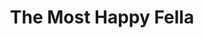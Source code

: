 ---
title: The Most Happy Fella
year: 1966
opening_date: 1966-11-25
closing_date: 1966-12-17
layout: productions
image:
image_caption:
image_credit:
playbill:
category:
details:
  Theatre: Theatre Jacksonville
  Venue: Little Theatre
cast:
  The Cashier: Jack Higgins
  Cleo: Thelma Baker
  Rosabella: Nita James
  Waitress: 
    - Drena Denmark
    - Betty Lou Burket
    - Marylin Barfield
    - Suzi Ferguson
  The Postman: Jack Higgins
  Tony: Bill Nickel
  Marie: Alene Crippen
  Max: Eddie Dyal
  Herman: Gil Gimbel
  Sheriff: Bob Smith
  Jake Clatt: Harry Hodge
  Al : William J. Campbell
  Joe: Bob Starr
  Giuseppe: Raymond Cohen
  Pasquale: Harry Hodge
  Ciccio: A. David Mancini
  The Country Girl: Sarah Jo Berman
  The City Boy: Conrad Peterson
  The Doctor: James Pitts
  The Priest: Chuck Larkowski
  Tessie: Mary Katherine Brown
  Gussie: Louise Stoney
  The Bus Driver: David Davis
  Neighbor: 
    - Michele Montanye
    - Rosalind Kline
    - Annette Kline
    - Lynn Atkinson
    - Mickey Smith
    - Kay Bailey
    - Sandi Hack
    - Jenna Lopes
    - Joy Courtney
    - Mary Frances Thornhill
    - Jan Davis
    - Chuck Larkowski
    - Bill Campbell
    - David Davis
    - Eddie Dyal
    - Jack Miggins
  Dancer: 
    - Conrad Peterson
    - Donald Jusko
    - Drena Denmark
    - Michael Ryan
    - Betty Lou Burket
    - Marylin Barfield
    - Suzi Ferguson
    - Sara Jo Berman
    - David Walters
crew:
  Director: George Ballis
  Choreographer: Frank Spolar
  Scenic Production: Larry Riddle
  Musical Director: C. Carter Nice, Jr.
  Stage Manager: Marshall Grauer
  1st Assistant Stage Manager: Marcy Massaniso
  2nd Assistant Stage Manager: Terry McIntire
  Costumes: 
    - Lois Stewart
    - Juliet Langner
    - Gwen Nearhoof
    - Gwyda Agnew
    - Gert Berman
    - Andrea Beasley
    - Bobbie Vogel
    - Pearl Stewart
    - Claire Bradies
  Properties: 
    - Judy Pryor
    - Nancy Keller
    - Helen Roberts
    - Maria Alacon
    - Diane Sullivan
  Make-up: 
    - Paula Fagan
    - Robert Smith
    - Alyce Dill
  Lighting: 
    - Peggy Miller
    - Nancy Keller
    - Helen Roberts
  Set Construction: 
    - Al Gimbel
    - Don Cool
    - Charles Vance
    - Bob Agnew
    - Gwyda Agnew
    - Jack Masters
    - Annette Grauer
    - Lyn Lazarus
    - Tootsie Backer
    - Sam Helfrich
    - Nancy Keller
    - Maria Alacon
    - Hal Loweeree
    - Walter Quattlebaum
    - Helen Zaret
    - Sylvia Ettlinger
    - Pat Eiser
    - Gladys Dale
    - Mary Helen Short
    - Gladys Witten
    - Helen Roberts
  Grip: 
    - Fernando Velandia
    - Sam Helfrich
    - Jack Masters
    - Julio Velandia
    - Walter Quattlebaum
    - Bob Smith
    - Helen Zaret
    - Sylvia Ettlinger
  Fly: 
    - Al Gimbel
    - Ralph Collins
    - Don Cool
    - Charles Vance
orchestra:
  Orchestra: 
    - Rodney Schmidt
    - Harry Slutzah
    - Anthonie Nobile
    - Ruth Paugh
    - Robert Phillips
    - Chester Parry
    - Mark Reesler
    - Mary Sechler
    - Bernard Kaye
    - William Potter
    - Tim Healy 
    - Claude Graham
    - Harry Brewer
    - Roger Lynn
external_links:
---